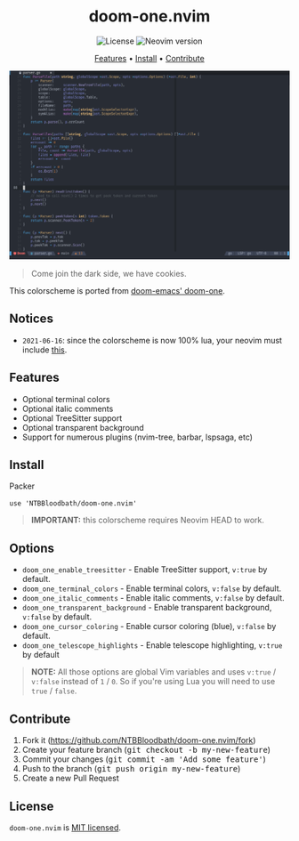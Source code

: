 <div align="center">

# doom-one.nvim

![License](https://img.shields.io/github/license/NTBBloodbath/doom-one.nvim?style=flat-square)
![Neovim version](https://img.shields.io/badge/Neovim-0.5-57A143?style=flat-square&logo=neovim)

[Features](#features) • [Install](#install) • [Contribute](#contribute)

![Demo](./assets/demo.png)

</div>

> Come join the dark side, we have cookies.

This colorscheme is ported from [doom-emacs' doom-one].

## Notices

- `2021-06-16`: since the colorscheme is now 100% lua, your neovim must include
  [this](https://github.com/neovim/neovim/pull/14686).

## Features

- Optional terminal colors
- Optional italic comments
- Optional TreeSitter support
- Optional transparent background
- Support for numerous plugins (nvim-tree, barbar, lspsaga, etc)

## Install

Packer
```vim
use 'NTBBloodbath/doom-one.nvim'
```

> **IMPORTANT:** this colorscheme requires Neovim HEAD to work.

## Options

- `doom_one_enable_treesitter` - Enable TreeSitter support, `v:true` by default.
- `doom_one_terminal_colors` - Enable terminal colors, `v:false` by default.
- `doom_one_italic_comments` - Enable italic comments, `v:false` by default.
- `doom_one_transparent_background` - Enable transparent background, `v:false` by default.
- `doom_one_cursor_coloring` - Enable cursor coloring (blue), `v:false` by default.
- `doom_one_telescope_highlights` - Enable telescope highlighting, `v:true` by default

> **NOTE:** All those options are global Vim variables and uses `v:true` / `v:false` instead of `1` / `0`.
> So if you're using Lua you will need to use `true` / `false`.

## Contribute

1. Fork it (https://github.com/NTBBloodbath/doom-one.nvim/fork)
2. Create your feature branch (<kbd>git checkout -b my-new-feature</kbd>)
3. Commit your changes (<kbd>git commit -am 'Add some feature'</kbd>)
4. Push to the branch (<kbd>git push origin my-new-feature</kbd>)
5. Create a new Pull Request

## License

`doom-one.nvim` is [MIT licensed](./LICENSE).

[doom-emacs' doom-one]: https://github.com/hlissner/emacs-doom-themes/blob/master/themes/doom-one-theme.el
